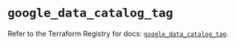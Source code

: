 # `google_data_catalog_tag`

Refer to the Terraform Registry for docs: [`google_data_catalog_tag`](https://registry.terraform.io/providers/hashicorp/google/6.26.0/docs/resources/data_catalog_tag).
